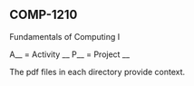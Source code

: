 ## COMP-1210
Fundamentals of Computing I  

A__ = Activity __
P__ = Project __

The pdf files in each directory provide context.
